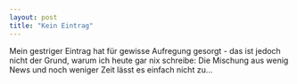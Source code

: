 ```yaml
---
layout: post
title: "Kein Eintrag"
---
```


Mein gestriger Eintrag hat für gewisse Aufregung gesorgt - das ist jedoch nicht der Grund, warum ich heute gar nix schreibe: Die Mischung aus wenig News und noch weniger Zeit lässt es einfach nicht zu...
